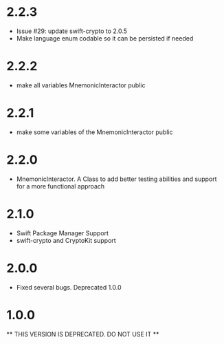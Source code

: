 # 2.2.3
- Issue #29: update swift-crypto to 2.0.5
- Make language enum codable so it can be persisted if needed 
# 2.2.2
- make all variables MnemonicInteractor public 

# 2.2.1 
- make some variables of the MnemonicInteractor public 
# 2.2.0
- MnemonicInteractor. A Class to add better testing abilities and support for a more functional approach

# 2.1.0
- Swift Package Manager Support
- swift-crypto and CryptoKit support


# 2.0.0
- Fixed several bugs. Deprecated 1.0.0

# 1.0.0
** THIS VERSION IS DEPRECATED. DO NOT USE IT ** 
